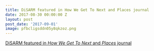 ```yaml
---
title: DiSARM featured in How We Get To Next and Places journal
date: 2017-08-30 00:00:00 Z
layout: post
post_date: '2017-09-01'
image: pfbcligsddn05y8qkzoz.png
---
```


[DiSARM featured in _How We Get To Next_ and _Places_ journal](https://howwegettonext.com/the-machine-and-the-mosquito-29205f61e811)
